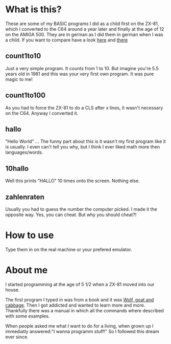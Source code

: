 # What is this?
These are some of my BASIC programs I did as a child first on the ZX-81, which I converted to the C64 around a year later and finally at the age of 12 on the AMIGA 500. They are in german as I did them in german when I was a child. If you want to compare have a look [here](https://github.com/SJakubinek/ZX-81-BASIC-Programs) and [there](https://github.com/SJakubinek/C64-BASIC-Programs)

## count1to10
Just a very simple program. It counts from 1 to 10. But imagine you're 5.5 years old in 1981 and this was your very first own program. It was pure magic to me!

## count1to100
As you had to force the ZX-81 to do a CLS after x lines, it wasn't necessary on the C64. Anyway I converted it.

## hallo
"Hello World" ... The funny part about this is it wasn't my first program like it is usually. I even can't tell you why, but I think I ever liked math more then languages/words.

## 10hallo
Well this prints "HALLO" 10 times onto the screen. Nothing else.

## zahlenraten
Usually you had to guess the number the computer picked. I made it the opposite way. Yes, you can cheat. But why you should cheat?!

# How to use
Type them in on the real machine or your prefered emulator.

# About me
I started programming at the age of 5 1/2 when a ZX-81 moved into our house.

The first program I typed in was from a book and it was [Wolf, goat and cabbage](https://en.wikipedia.org/wiki/Wolf,_goat_and_cabbage_problem). Then I got addicted and wanted to learn more and more. Thankfully there was a manual in which all the commands where described with some examples.

When people asked me what I want to do for a living, when grown up I immediatly answered:"I wanna programm stuff!" So I followed this dream ever since.
